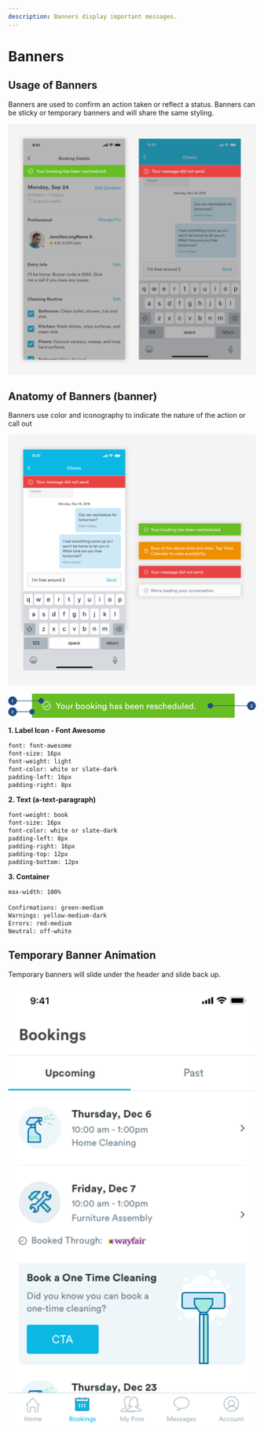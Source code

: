 ```yaml
---
description: Banners display important messages.
---
```


# Banners

## Usage of Banners

Banners are used to confirm an action taken or reflect a status.  Banners can be sticky or temporary banners and will share the same styling.

![](../.gitbook/assets/banner-overview.png)

## Anatomy of Banners \(banner\)

Banners use color and iconography to indicate the nature of the action or call out

![](../.gitbook/assets/banner-view.png)

![](../.gitbook/assets/banner.png)

**1. Label Icon - Font Awesome**

```text
font: font-awesome
font-size: 16px
font-weight: light
font-color: white or slate-dark
padding-left: 16px
padding-right: 8px
```

**2. Text \(a-text-paragraph\)**

```text
font-weight: book
font-size: 16px
font-color: white or slate-dark
padding-left: 8px
padding-right: 16px
padding-top: 12px
padding-bottom: 12px
```

**3. Container**

```text
max-width: 100%

Confirmations: green-medium
Warnings: yellow-medium-dark
Errors: red-medium
Neutral: off-white
```

## Temporary Banner Animation

Temporary banners will slide under the header and slide back up. 

![](../.gitbook/assets/banner2.gif)

